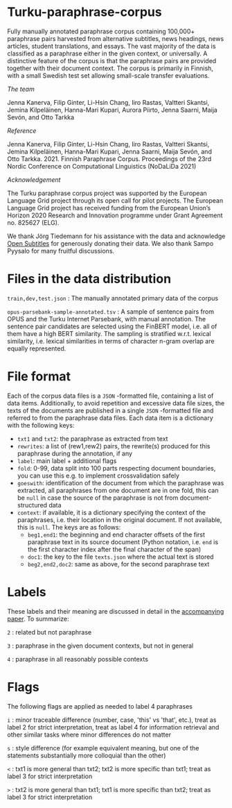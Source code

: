 # Turku-paraphrase-corpus

Fully manually annotated paraphrase corpus containing 100,000+ paraphrase pairs harvested from alternative subtitles, news headings, news articles, student translations, and essays. The vast majority of the data is classified as a paraphrase either in the given context, or universally. A distinctive feature of the corpus is that the paraphrase pairs are provided together with their document context. The corpus is primarily in Finnish, with a small Swedish test set allowing small-scale transfer evaluations.

*The team*

Jenna Kanerva, Filip Ginter, Li-Hsin Chang, Iiro Rastas, Valtteri Skantsi, Jemina Kilpeläinen, Hanna-Mari Kupari, Aurora Piirto, Jenna Saarni, Maija Sevón, and Otto Tarkka

*Reference*

Jenna Kanerva, Filip Ginter, Li-Hsin Chang, Iiro Rastas, Valtteri Skantsi, Jemina Kilpeläinen, Hanna-Mari Kupari, Jenna Saarni, Maija Sevón, and Otto Tarkka. 2021. Finnish Paraphrase Corpus. Proceedings of the 23rd Nordic Conference on Computational Linguistics (NoDaLiDa 2021)

*Acknowledgement*

The Turku paraphrase corpus project was supported by the European Language Grid project through its open call for pilot projects. The European Language Grid project has received funding from the European Union’s Horizon 2020 Research and Innovation programme under Grant Agreement no. 825627 (ELG).

We thank Jörg Tiedemann for his assistance with the data and acknowledge [Open Subtitles](https://www.opensubtitles.org/) for generously donating their data. We also thank Sampo Pyysalo for many fruitful discussions.

# Files in the data distribution

`train,dev,test.json`
: The manually annotated primary data of the corpus

`opus-parsebank-sample-annotated.tsv`
: A sample of sentence pairs from OPUS and the Turku Internet Parsebank, with manual annotation. The sentence pair candidates are selected using the FinBERT model, i.e. all of them have a high BERT similarity. The sampling is stratified w.r.t. lexical similarity, i.e. lexical similarities in terms of character n-gram overlap are equally represented.

# File format

Each of the corpus data files is a `JSON` -formatted file, containing a list of data items. Additionally, to avoid repetition and excessive data file sizes, the texts of the documents are published in a single `JSON` -formatted file and referred to from the paraphrase data files. Each data item is a dictionary with the following keys:

* `txt1` and `txt2`: the paraphrase as extracted from text
* `rewrites`: a list of (rew1,rew2) pairs, the rewrite(s) produced for this paraphrase during the annotation, if any
* `label`: main label + additional flags
* `fold`: 0-99, data split into 100 parts respecting document boundaries, you can use this e.g. to implement crossvalidation safely
* `goeswith`: identification of the document from which the paraphrase was extracted, all paraphrases from one document are in one fold, this can be `null` in case the source of the paraphrase is not from document-structured data
* `context`: if available, it is a dictionary specifying the context of the paraphrases, i.e. their location in the original document. If not available, this is `null`. The keys are as follows:
  * `beg1,end1`: the beginning and end character offsets of the first paraphrase text in its source document (Python notation, i.e. `end` is the first character index after the final character of the span)
  * `doc1`: the key to the file `texts.json` where the actual text is stored
  * `beg2,end2,doc2`: same as above, for the second paraphrase text

# Labels

These labels and their meaning are discussed in detail in the [accompanying paper](https://aclanthology.org/2021.nodalida-main.29/). To summarize:

`2`
: related but not paraphrase

`3`
: paraphrase in the given document contexts, but not in general

`4`
: paraphrase in all reasonably possible contexts

# Flags

The following flags are applied as needed to label 4 paraphrases

`i`
: minor traceable difference (number, case, 'this' vs 'that', etc.), treat as label 2 for strict interpretation, treat as label 4 for information retrieval and other similar tasks where minor differences do not matter

`s`
: style difference (for example equivalent meaning, but one of the statements substantially more colloquial than the other)

`<`
: txt1 is more general than txt2; txt2 is more specific than txt1; treat as label 3 for strict interpretation

`>`
: txt2 is more general than txt1; txt1 is more specific than txt2; treat as label 3 for strict interpretation
